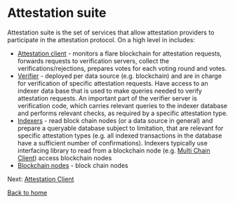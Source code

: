 # Attestation suite

Attestation suite is the set of services that allow attestation providers to participate in the attestation protocol. 
On a high level in includes: 

- [Attestation client](./attestation-client.md) - monitors a flare blockchain for attestation requests, forwards requests to verification servers, collect the verifications/rejections, prepares votes for each voting round and votes.
- [Verifier](../verfication/verifier.md) - deployed per data source (e.g. blockchain) and are in charge for verification of specific attestation requests. Have access to an indexer data base that is used to make queries needed to verify attestation requests. An important part of the verifier server is 
verification code, which carries relevant queries to the indexer database and performs relevant checks, as required by a specific attestation type. 
- [Indexers](../indexing/indexer.md) - read block chain nodes (or a data source in general) and prepare a queryable database subject to limitation, that are relevant for specific attestation types (e.g. all indexed transactions in the database have a sufficient number of confirmations). Indexers typically use interfacing library to read from a blockchain node (e.g. [Multi Chain Client]())
access blockchain nodes
- [Blockchain nodes](./blockchain-nodes.md) - block chain nodes


Next: [Attestation Client](./attestation-client.md)

[Back to home](../README.md)
